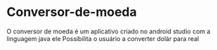 # Conversor-de-moeda
O conversor de moeda é um aplicativo criado no android studio com a linguagem java ele  Possibilita o usuário a converter dolár para real
